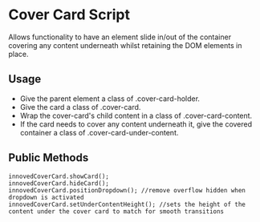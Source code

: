 # Cover Card Script

Allows functionality to have an element slide in/out of the container covering any content underneath whilst retaining the DOM elements in place.

## Usage

 - Give the parent element a class of .cover-card-holder.
 - Give the card a class of .cover-card.
 - Wrap the cover-card's child content in a class of
   .cover-card-content.
 - If the card needs to cover any content underneath it, give the
   covered container a class of .cover-card-under-content.

## Public Methods

    innovedCoverCard.showCard();
    innovedCoverCard.hideCard();
	innovedCoverCard.positionDropdown(); //remove overflow hidden when dropdown is activated
	innovedCoverCard.setUnderContentHeight(); //sets the height of the content under the cover card to match for smooth transitions
